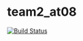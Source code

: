 # team2_at08
[![Build Status](https://travis-ci.org/jorgeflores742/team2_at08.svg?branch=develop)](https://travis-ci.org/jorgeflores742/team2_at08)
